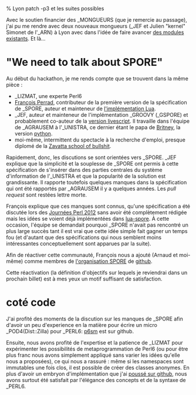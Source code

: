 % Lyon patch -p3 et les suites possibles

Avec le soutien financier des _MONGUEURS (que je remercie au passage), j'ai pu
me rendre avec deux nouveaux mongueurs (_JEF et Julien "kernel" Simonet de l'_ARN)
à Lyon avec dans l'idée de faire avancer [des modules existants](http://patch.pm/p3/wiki?node=Projets). Et là...

# "We need to talk about SPORE"

Au début du hackathon, je me rends compte que se trouvent dans la même pièce :

* _LIZMAT, une experte Perl6
* [François Perrad](https://github.com/fperrad), contributeur de la première
  version de la spécification de _SPORE, auteur et mainteneur de
  [l'implémentation Lua](https://github.com/fperrad/lua-Spore).
* _JEF, auteur et mainteneur de l'implémentation _GROOVY (_GSPORE) et
  probablement co-auteur de la [version
  livescript](https://github.com/unistra/ls-spore). Il travaille dans l'équipe
  de _AGRAUSEM à l'_UNISTRA, ce dernier étant le papa de
  [Britney](https://github.com/agrausem/britney), la version
  [python](http://python.org).
* moi-même, intermittent du spectacle à la recherche d'emploi, presque diplomé
  de la [Zavatta school of bullshit](http://perdu.com/).

Rapidement, donc, les discutions se sont orientées vers _SPORE. _JEF explique
que la simplicité et la souplesse de _SPORE ont permis à cette spécification de
s'insérer dans des parties centrales du système d'information de l'_UNISTRA et
que la popularité de la solution est grandissante. Il rapporte toutefois
quelques manques dans la spécification qui ont été rapportés par _AGRAUSEM il y
a quelques années. Les *pull request* sont restées lettre morte.

François explique que ces manques sont connus, qu'une spécification a été
discutée lors des [Journées Perl 2012](http://journeesperl.fr/fpw2012/) sans
avoir été complètement rédigée mais les idées se voient déjà implémentées dans
[lua-spore](https://github.com/fperrad/lua-Spore). À cette occasion, l'équipe
se demandait pourquoi _SPORE n'avait pas rencontré un plus large succès tant il
est vrai que cette idée simple fait gagner un temps fou (et d'autant que des
spécifications qui nous semblent moins intéressantes conceptuellement sont
apparues par la suite).

Afin de réactiver cette communauté, François nous a ajouté (Arnaud et moi-même)
comme membres de [l'organisation SPORE](https://github.com/spore)
de [github](https://github.com/).

Cette réactivation (la définition d'objectifs sur lequels je reviendrai dans un
prochain billet) est à mes yeux un motif suffisant de satisfaction.

# coté code

J'ai profité des moments de la discution sur les manques de _SPORE afin
d'avoir un peu d'experience en la matière pour écrire un micro _POD4(Dist::Zilla)
pour _PERL6: [p6sm](https://github.com/eiro/p6-p6sm) est sur github.

Ensuite, nous avons profité de l'expertise et la patience de _LIZMAT pour
expérimenter les possibilités de metaprogrammation de Perl6 (ou pour être plus
franc nous avons simplement appliqué sans varier les idées qu'elle nous a
proposées), ce qui nous a rassuré : même si les namespaces sont immutables une fois
clos, il est possible de créer des classes anonymes. En plus d'avoir un embryon
d'implémentation que j'ai [poussé sur
github](https://github.com/eiro/p6-spore), nous avons surtout été satisfait par
l'élégance des concepts et de la syntaxe de _PERL6.

